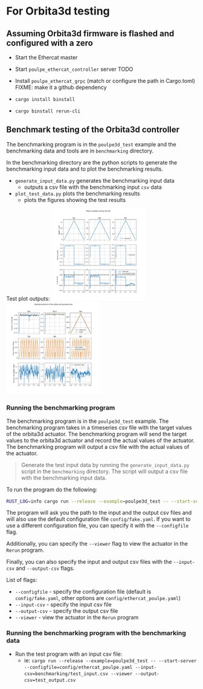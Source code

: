 
# For Orbita3d testing

## Assuming Orbita3d firmware is flashed and configured with a zero

- Start the Ethercat master
- Start `poulpe_ethercat_controller` server TODO

- Install `poulpe_ethercat_grpc` (match or configure the path in Cargo.toml) FIXME: make it a github dependency
- `cargo install binstall`
- `cargo binstall rerun-cli`

## Benchmark testing of the Orbita3d controller

The benchmarking program is in the `poulpe3d_test` example and the benchmarking data and tools are in `benchmarking` directory.

In the benchmarking directory are the python scripts to generate the benchmarking input data and to plot the benchmarking results.
- `generate_input_data.py` generates the benchmarking input data
   - outputs a csv file with the benchmarking input `csv` data
- `plot_test_data.py` plots the benchmarking results
    - plots the figures showing the test results

Test plot outputs:
<img src="docs/test1.png" width="250"  /><img src="docs/test2.png" width="250"/>

### Running the benchmarking program

The benchmarking program is in the `poulpe3d_test` example. The benchmarking program takes in a timeseries csv file with the target values of the orbita3d actuator. The benchmarking program will send the target values to the orbita3d actuator and record the actual values of the actuator. The benchmarking program will output a csv file with the actual values of the actuator.

> Generate the test input data by running the `generate_input_data.py` script in the `benchmarking` directory. The script will output a csv file with the benchmarking input data.

To run the program do the following:
```bash
RUST_LOG=info cargo run --release --example=poulpe3d_test -- --start-server
```
The program will ask you the path to the input and the output csv files and will also use the default configuration file `config/fake.yaml`. If you want to use a different configuration file, you can specify it with the `--configfile` flag. 

Additionally, you can specify the `--viewer` flag to view the actuator in the `Rerun` program.

Finally, you can also specify the input and output csv files with the `--input-csv` and `--output-csv` flags.

List of flags:
- `--configfile` - specify the configuration file (default is `config/fake.yaml`, other options are `config/ethercat_poulpe.yaml`)
- `--input-csv` - specify the input csv file
- `--output-csv` - specify the output csv file
- `--viewer` - view the actuator in the `Rerun` program

### Running the benchmarking program with the benchmarking data
- Run the test program with an input csv file:
  - ie: `cargo run --release --example=poulpe3d_test -- --start-server --configfile=config/ethercat_poulpe.yaml --input-csv=benchmarking/test_input.csv --viewer --output-csv=test_output.csv`
